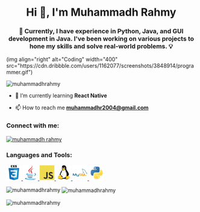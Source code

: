 <h1 align="center">Hi 👋, I'm Muhammadh Rahmy</h1>
<h3 align="center">🌟 Currently, I have experience in Python, Java, and GUI development in Java. I've been working on various projects to hone my skills and solve real-world problems. 💡</h3>
(img align="right" alt="Coding" width="400" src="https://cdn.dribbble.com/users/1162077/screenshots/3848914/programmer.gif")


<p align="left"> <img src="https://komarev.com/ghpvc/?username=muhammadhrahmy&label=Profile%20views&color=0e75b6&style=flat" alt="muhammadhrahmy" /> </p>

- 🌱 I’m currently learning **React Native**

- 📫 How to reach me **muhammadhr2004@gmail.com**

<h3 align="left">Connect with me:</h3>
<p align="left">
<a href="https://linkedin.com/in/muhammadh rahmy" target="blank"><img align="center" src="https://raw.githubusercontent.com/rahuldkjain/github-profile-readme-generator/master/src/images/icons/Social/linked-in-alt.svg" alt="muhammadh rahmy" height="30" width="40" /></a>
</p>

<h3 align="left">Languages and Tools:</h3>
<p align="left"> <a href="https://www.w3schools.com/css/" target="_blank" rel="noreferrer"> <img src="https://raw.githubusercontent.com/devicons/devicon/master/icons/css3/css3-original-wordmark.svg" alt="css3" width="40" height="40"/> </a> <a href="https://www.java.com" target="_blank" rel="noreferrer"> <img src="https://raw.githubusercontent.com/devicons/devicon/master/icons/java/java-original.svg" alt="java" width="40" height="40"/> </a> <a href="https://developer.mozilla.org/en-US/docs/Web/JavaScript" target="_blank" rel="noreferrer"> <img src="https://raw.githubusercontent.com/devicons/devicon/master/icons/javascript/javascript-original.svg" alt="javascript" width="40" height="40"/> </a> <a href="https://www.linux.org/" target="_blank" rel="noreferrer"> <img src="https://raw.githubusercontent.com/devicons/devicon/master/icons/linux/linux-original.svg" alt="linux" width="40" height="40"/> </a> <a href="https://www.mysql.com/" target="_blank" rel="noreferrer"> <img src="https://raw.githubusercontent.com/devicons/devicon/master/icons/mysql/mysql-original-wordmark.svg" alt="mysql" width="40" height="40"/> </a> <a href="https://www.python.org" target="_blank" rel="noreferrer"> <img src="https://raw.githubusercontent.com/devicons/devicon/master/icons/python/python-original.svg" alt="python" width="40" height="40"/> </a> </p>

<p><img align="left" src="https://github-readme-stats.vercel.app/api/top-langs?username=muhammadhrahmy&show_icons=true&locale=en&layout=compact" alt="muhammadhrahmy" /></p>

<p>&nbsp;<img align="center" src="https://github-readme-stats.vercel.app/api?username=muhammadhrahmy&show_icons=true&locale=en" alt="muhammadhrahmy" /></p>

<p><img align="center" src="https://github-readme-streak-stats.herokuapp.com/?user=muhammadhrahmy&" alt="muhammadhrahmy" /></p>
